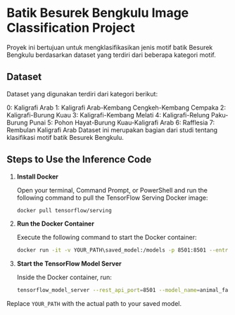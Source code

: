 # Batik Besurek Bengkulu Image Classification Project

Proyek ini bertujuan untuk mengklasifikasikan jenis motif batik Besurek Bengkulu berdasarkan dataset yang terdiri dari beberapa kategori motif.

## Dataset

Dataset yang digunakan terdiri dari kategori berikut:

0: Kaligrafi Arab
1: Kaligrafi Arab-Kembang Cengkeh-Kembang Cempaka
2: Kaligrafi-Burung Kuau
3: Kaligrafi-Kembang Melati
4: Kaligrafi-Relung Paku-Burung Punai
5: Pohon Hayat-Burung Kuau-Kaligrafi Arab
6: Rafflesia
7: Rembulan Kaligrafi Arab
Dataset ini merupakan bagian dari studi tentang klasifikasi motif batik Besurek Bengkulu.


## Steps to Use the Inference Code

1. **Install Docker**

    Open your terminal, Command Prompt, or PowerShell and run the following command to pull the TensorFlow Serving Docker image:
    ```sh
    docker pull tensorflow/serving
    ```

2. **Run the Docker Container**

    Execute the following command to start the Docker container:
    ```sh
    docker run -it -v YOUR_PATH\saved_model:/models -p 8501:8501 --entrypoint /bin/bash tensorflow/serving
    ```

3. **Start the TensorFlow Model Server**

    Inside the Docker container, run:
    ```sh
    tensorflow_model_server --rest_api_port=8501 --model_name=animal_faces_model --model_base_path=/models/animal_faces_model/
    ```

Replace `YOUR_PATH` with the actual path to your saved model.
